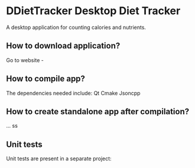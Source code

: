 # DDietTracker Desktop Diet Tracker
A desktop application for counting calories and nutrients.

## How to download application?
Go to website - 

## How to compile app?
The dependencies needed include:
Qt
Cmake
Jsoncpp

## How to create standalone app after compilation?
...
ss 
## Unit tests
Unit tests are present in a separate project:
